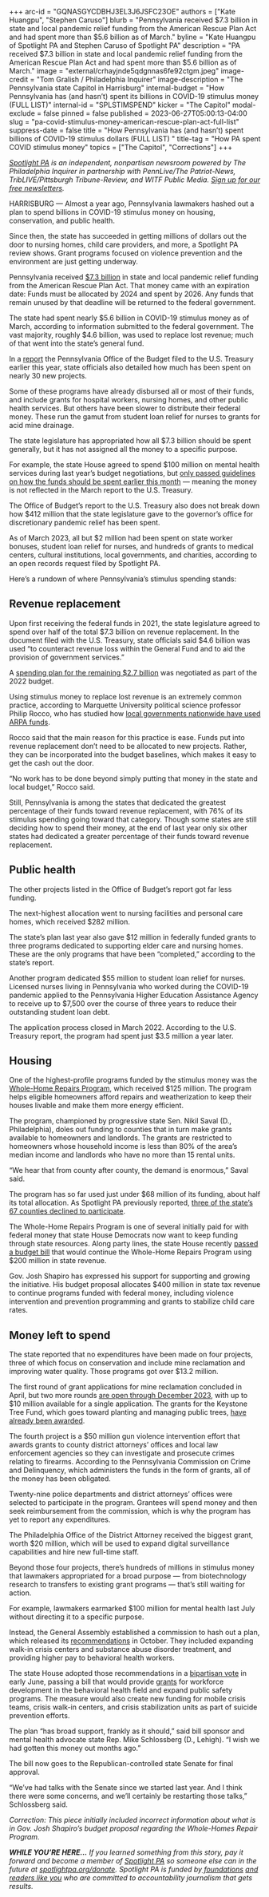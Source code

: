 +++
arc-id = "GQNASGYCDBHJ3EL3J6JSFC23OE"
authors = ["Kate Huangpu", "Stephen Caruso"]
blurb = "Pennsylvania received $7.3 billion in state and local pandemic relief funding from the American Rescue Plan Act and had spent more than $5.6 billion as of March."
byline = "Kate Huangpu of Spotlight PA and Stephen Caruso of Spotlight PA"
description = "PA received $7.3 billion in state and local pandemic relief funding from the American Rescue Plan Act and had spent more than $5.6 billion as of March."
image = "external/crhayjnde5qdgnnas6fe92ctgm.jpeg"
image-credit = "Tom Gralish / Philadelphia Inquirer"
image-description = "The Pennsylvania state Capitol in Harrisburg"
internal-budget = "How Pennsylvania has (and hasn’t) spent its billions in COVID-19 stimulus money (FULL LIST)"
internal-id = "SPLSTIMSPEND"
kicker = "The Capitol"
modal-exclude = false
pinned = false
published = 2023-06-27T05:00:13-04:00
slug = "pa-covid-stimulus-money-american-rescue-plan-act-full-list"
suppress-date = false
title = "How Pennsylvania has (and hasn’t) spent billions of COVID-19 stimulus dollars (FULL LIST) "
title-tag = "How PA spent COVID stimulus money"
topics = ["The Capitol", "Corrections"]
+++

<a href="https://www.spotlightpa.org/"><i>Spotlight PA</i></a><i> is an independent, nonpartisan newsroom powered by The Philadelphia Inquirer in partnership with PennLive/The Patriot-News, TribLIVE/Pittsburgh Tribune-Review, and WITF Public Media. </i><a href="https://www.spotlightpa.org/newsletters"><i>Sign up for our free newsletters</i></a><i>.</i>

HARRISBURG — Almost a year ago, Pennsylvania lawmakers hashed out a plan to spend billions in COVID-19 stimulus money on housing, conservation, and public health.

Since then, the state has succeeded in getting millions of dollars out the door to nursing homes, child care providers, and more, a Spotlight PA review shows. Grant programs focused on violence prevention and the environment are just getting underway.

Pennsylvania received <a href="https://www.budget.pa.gov/Publications%20and%20Reports/Pages/Fiscal%20Recovery%20Reports.aspx">$7.3 billion</a> in state and local pandemic relief funding from the American Rescue Plan Act. That money came with an expiration date: Funds must be allocated by 2024 and spent by 2026. Any funds that remain unused by that deadline will be returned to the federal government.

<script src="https://www.spotlightpa.org/embed.js" async></script><div data-spl-embed-version="1" data-spl-src="https://www.spotlightpa.org/embeds/newsletter/"></div>


The state had spent nearly $5.6 billion in COVID-19 stimulus money as of March, according to information submitted to the federal government. The vast majority, roughly $4.6 billion, was used to replace lost revenue; much of that went into the state’s general fund.

In a <a href="https://www.budget.pa.gov/Publications%20and%20Reports/ARPA/Documents/PE%20Report-Quarter%201%202023%20(January-March).pdf">report</a> the Pennsylvania Office of the Budget filed to the U.S. Treasury earlier this year, state officials also detailed how much has been spent on nearly 30 new projects.

Some of these programs have already disbursed all or most of their funds, and include grants for hospital workers, nursing homes, and other public health services. But others have been slower to distribute their federal money. These run the gamut from student loan relief for nurses to grants for acid mine drainage.

The state legislature has appropriated how all $7.3 billion should be spent generally, but it has not assigned all the money to a specific purpose.

For example, the state House agreed to spend $100 million on mental health services during last year’s budget negotiations, but <a href="https://www.lehighvalleynews.com/health-news/mental-health/pa-house-passes-100m-mental-health-bill-proposed-by-state-rep-michael-schlossberg">only passed guidelines on how the funds should be spent earlier this month</a> — meaning the money is not reflected in the March report to the U.S. Treasury.

The Office of Budget’s report to the U.S. Treasury also does not break down how $412 million that the state legislature gave to the governor’s office for discretionary pandemic relief has been spent.

As of March 2023, all but $2 million had been spent on state worker bonuses, student loan relief for nurses, and hundreds of grants to medical centers, cultural institutions, local governments, and charities, according to an open records request filed by Spotlight PA.

Here’s a rundown of where Pennsylvania’s stimulus spending stands:

## Revenue replacement

Upon first receiving the federal funds in 2021, the state legislature agreed to spend over half of the total $7.3 billion on revenue replacement. In the document filed with the U.S. Treasury, state officials said $4.6 billion was used “to counteract revenue loss within the General Fund and to aid the provision of government services.”

A <a href="https://www.spotlightpa.org/news/2022/07/pa-stimulus-2022-money-gov-wolf-update-budget/">spending plan for the remaining $2.7 billion</a> was negotiated as part of the 2022 budget.

Using stimulus money to replace lost revenue is an extremely common practice, according to Marquette University political science professor Philip Rocco, who has studied how <a href="https://gfrc.uic.edu/our-work/featured-projects/how-are-cities-using-arpa-fiscal-recovery-funds/">local governments nationwide have used ARPA funds</a>.

Rocco said that the main reason for this practice is ease. Funds put into revenue replacement don’t need to be allocated to new projects. Rather, they can be incorporated into the budget baselines, which makes it easy to get the cash out the door.

“No work has to be done beyond simply putting that money in the state and local budget,” Rocco said.

Still, Pennsylvania is among the states that dedicated the greatest percentage of their funds toward revenue replacement, with 76% of its stimulus spending going toward that category. Though some states are still deciding how to spend their money, at the end of last year only six other states had dedicated a greater percentage of their funds toward revenue replacement.

<div class="flourish-embed flourish-table" data-src="visualisation/14259732"><script src="https://public.flourish.studio/resources/embed.js"></script></div>

## Public health

The other projects listed in the Office of Budget’s report got far less funding.

The next-highest allocation went to nursing facilities and personal care homes, which received $282 million.

The state’s plan last year also gave $12 million in federally funded grants to three programs dedicated to supporting elder care and nursing homes. These are the only programs that have been “completed,” according to the state’s report.

Another program dedicated $55 million to student loan relief for nurses. Licensed nurses living in Pennsylvania who worked during the COVID-19 pandemic applied to the Pennsylvania Higher Education Assistance Agency to receive up to $7,500 over the course of three years to reduce their outstanding student loan debt.

The application process closed in March 2022. According to the U.S. Treasury report, the program had spent just $3.5 million a year later.

## Housing

One of the highest-profile programs funded by the stimulus money was the <a href="https://www.spotlightpa.org/news/2023/06/pa-whole-home-repairs-program-rural-counties-applications/">Whole-Home Repairs Program</a>, which received $125 million. The program helps eligible homeowners afford repairs and weatherization to keep their houses livable and make them more energy efficient.

The program, championed by progressive state Sen. Nikil Saval (D., Philadelphia), doles out funding to counties that in turn make grants available to homeowners and landlords. The grants are restricted to homeowners whose household income is less than 80% of the area’s median income and landlords who have no more than 15 rental units.

“We hear that from county after county, the demand is enormous,” Saval said.

The program has so far used just under $68 million of its funding, about half its total allocation. As Spotlight PA previously reported, <a href="https://www.spotlightpa.org/news/2023/06/pa-whole-home-repairs-program-rural-counties-applications/">three of the state’s 67 counties declined to participate</a>.

The Whole-Home Repairs Program is one of several initially paid for with federal money that state House Democrats now want to keep funding through state resources. Along party lines, the state House recently <a href="https://www.spotlightpa.org/news/2023/06/pa-education-spending-legislature-budget-josh-shapiro/" target="_blank">passed a budget bill</a> that would continue the Whole-Home Repairs Program using $200 million in state revenue.

Gov. Josh Shapiro has expressed his support for supporting and growing the initiative. His budget proposal allocates $400 million in state tax revenue to continue programs funded with federal money, including violence intervention and prevention programming and grants to stabilize child care rates.

## Money left to spend

The state reported that no expenditures have been made on four projects, three of which focus on conservation and include mine reclamation and improving water quality. Those programs got over $13.2 million.

The first round of grant applications for mine reclamation concluded in April, but two more rounds <a href="https://files.dep.state.pa.us/Mining/Abandoned%20Mine%20Reclamation/AbandonedMinePortalFiles/AML_AMD_GRANT_PROGRAM_GUIDANCE.pdf">are open through December 2023</a>, with up to $10 million available for a single application. The grants for the Keystone Tree Fund, which goes toward planting and managing public trees, <a href="https://weconservepa.org/blog/dcnr-announces-11-8-million-investment-to-plant-trees-buffers-meadows/">have already been awarded</a>.

The fourth project is a $50 million gun violence intervention effort that awards grants to county district attorneys’ offices and local law enforcement agencies so they can investigate and prosecute crimes relating to firearms. According to the Pennsylvania Commission on Crime and Delinquency, which administers the funds in the form of grants, all of the money has been obligated.

Twenty-nine police departments and district attorneys’ offices were selected to participate in the program. Grantees will spend money and then seek reimbursement from the commission, which is why the program has yet to report any expenditures.

The Philadelphia Office of the District Attorney received the biggest grant, worth $20 million, which will be used to expand digital surveillance capabilities and hire new full-time staff.

Beyond those four projects, there’s hundreds of millions in stimulus money that lawmakers appropriated for a broad purpose — from biotechnology research to transfers to existing grant programs — that’s still waiting for action.

For example, lawmakers earmarked $100 million for mental health last July without directing it to a specific purpose.

<script src="https://www.spotlightpa.org/embed.js" async></script><div data-spl-embed-version="1" data-spl-src="https://www.spotlightpa.org/embeds/donate/"></div>


Instead, the General Assembly established a commission to hash out a plan, which released its <a href="https://web.archive.org/20221005152702/https://www.dhs.pa.gov/Services/Mental-Health-In-PA/Documents/Behavioral-Health-Commission-Report_October2022.pdf">recommendations</a> in October. They included expanding walk-in crisis centers and substance abuse disorder treatment, and providing higher pay to behavioral health workers.

The state House adopted those recommendations in a <a href="https://www.legis.state.pa.us/cfdocs/billInfo/bill_history.cfm?syear=2023&sind=0&body=H&type=B&bn=849">bipartisan vote</a> in early June, passing a bill that would provide <a href="https://www.legis.state.pa.us/CFDOCS/Legis/PN/Public/btCheck.cfm?txtType=HTM&sessYr=2023&sessInd=0&billBody=H&billTyp=B&billNbr=0849&pn=1463">grants</a> for workforce development in the behavioral health field and expand public safety programs. The measure would also create new funding for mobile crisis teams, crisis walk-in centers, and crisis stabilization units as part of suicide prevention efforts.

The plan “has broad support, frankly as it should,” said bill sponsor and mental health advocate state Rep. Mike Schlossberg (D., Lehigh). “I wish we had gotten this money out months ago.”

The bill now goes to the Republican-controlled state Senate for final approval.

“We’ve had talks with the Senate since we started last year. And I think there were some concerns, and we’ll certainly be restarting those talks,” Schlossberg said.

<i>Correction: This piece initially included incorrect information about what is in Gov. Josh Shapiro’s budget proposal regarding the Whole-Homes Repair Program.</i>

<i><b>WHILE YOU’RE HERE...</b></i><i> If you learned something from this story, pay it forward and become a member of </i><a href="https://www.spotlightpa.org/"><i>Spotlight PA</i></a><i> so someone else can in the future at </i><a href="http://spotlightpa.org/donate"><i>spotlightpa.org/donate</i></a><i>. Spotlight PA is funded by</i><a href="https://www.spotlightpa.org/support"><i> foundations</i></a><i> </i><a href="https://www.spotlightpa.org/support"><i>and readers like you</i></a><i> who are committed to accountability journalism that gets results.</i>
